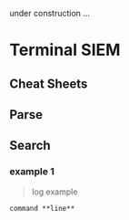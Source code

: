 under construction ...

# **Terminal SIEM**

## **Cheat Sheets**

## Parse

## Search

### example 1

> log example

``` 
command **line**
```
